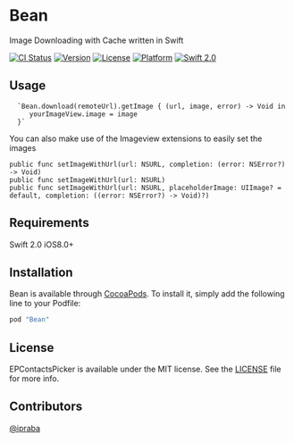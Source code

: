 # Bean

Image Downloading with Cache written in Swift

[![CI Status](http://img.shields.io/travis/Prabaharan/Bean.svg?style=flat)](https://travis-ci.org/Prabaharan/Bean)
[![Version](https://img.shields.io/cocoapods/v/Bean.svg?style=flat)](http://cocoapods.org/pods/Bean)
[![License](https://img.shields.io/cocoapods/l/Bean.svg?style=flat)](https://github.com/ipraba/Bean/blob/master/LICENSE)
[![Platform](https://img.shields.io/cocoapods/p/Bean.svg?style=flat)](http://cocoapods.org/pods/Bean)
[![Swift 2.0](https://img.shields.io/badge/Swift-2.0-orange.svg?style=flat)](https://developer.apple.com/swift/)

Usage
-----

      `Bean.download(remoteUrl).getImage { (url, image, error) -> Void in
         yourImageView.image = image
      }`

You can also make use of the Imageview extensions to easily set the images

    public func setImageWithUrl(url: NSURL, completion: (error: NSError?) -> Void)
    public func setImageWithUrl(url: NSURL)
    public func setImageWithUrl(url: NSURL, placeholderImage: UIImage? = default, completion: ((error: NSError?) -> Void)?)


Requirements
------------
Swift 2.0
iOS8.0+

Installation
------------
Bean is available through [CocoaPods](http://cocoapods.org). To install
it, simply add the following line to your Podfile:

```ruby
pod "Bean"
```

License
-------
EPContactsPicker is available under the MIT license. See the [LICENSE](https://github.com/ipraba/EPContactsPicker/blob/master/LICENSE) file for more info.

Contributors
------------
[@ipraba](https://github.com/ipraba)
